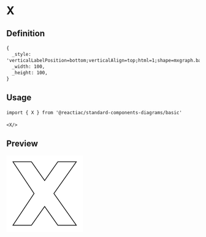 # X

## Definition

```
{
  _style: 'verticalLabelPosition=bottom;verticalAlign=top;html=1;shape=mxgraph.basic.x',
  _width: 100,
  _height: 100,
}
```

## Usage

```
import { X } from '@reactiac/standard-components-diagrams/basic'

<X/>
```

## Preview

<img src="./x.png" width="200"/>
